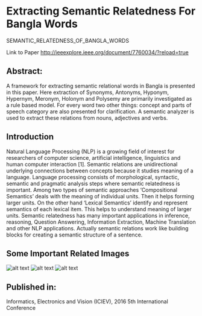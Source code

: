 # Extracting Semantic Relatedness For Bangla Words
SEMANTIC_RELATEDNESS_OF_BANGLA_WORDS

Link to Paper 
http://ieeexplore.ieee.org/document/7760034/?reload=true

## Abstract:				 

A framework for extracting semantic relational words in Bangla is presented in this paper. Here extraction of Synonyms, Antonyms, Hyponym, Hypernym, Meronym, Holonym and Polysemy are primarily investigated as a rule based model. For every word two other things: concept and parts of speech category are also presented for clarification. A semantic analyzer is used to extract these relations from nouns, adjectives and verbs.	

## Introduction

Natural Language Processing (NLP) is a growing field of interest for researchers of computer science, artificial intelligence, linguistics and human computer interaction [1]. Semantic relations are unidirectional underlying connections between concepts because it studies meaning of a language. Language processing consists of morphological, syntactic, semantic and pragmatic analysis steps where semantic relatedness is important. Among two types of semantic approaches ‘Compositional Semantics’ deals with the meaning of individual units. Then it helps forming larger units. On the other hand ‘Lexical Semantics’ identify and represent semantics of each lexical item. This helps to understand meaning of larger units. Semantic relatedness has many important applications in inference, reasoning, Question Answering, Information Extraction, Machine Translation and other NLP applications. Actually semantic relations work like building blocks for creating a semantic structure of a sentence.

## Some Important Related Images
![alt text](https://github.com/ShihabYasin/Extracting-Semantic-Relatedness-For-Bangla-Words/blob/master/1.PNG)
![alt text](https://github.com/ShihabYasin/Extracting-Semantic-Relatedness-For-Bangla-Words/blob/master/2.PNG)
![alt text](https://github.com/ShihabYasin/Extracting-Semantic-Relatedness-For-Bangla-Words/blob/master/3.PNG)


## Published in: 				 
Informatics, Electronics and Vision (ICIEV), 2016 5th International Conference

